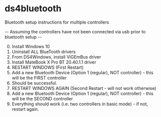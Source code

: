 # ds4bluetooth
Bluetooth setup instructions for multiple controllers

-- Assuming the controllers have not been connected via usb prior to bluetooth setup --

0. Install Windows 10
1. Uninstall ALL BlueTooth drivers
2. From DS4Windows, install ViGEmBus driver
2. Install MateBook X Pro BT 20.40.1.1 driver
3. RESTART WINDOWS (First Restart)
4. Add a new Bluetooth Device (Option 1 (regular), NOT controller) - this will be the FIRST controller
5. Should be successful.
6. RESTART WINDOWS AGAIN (Second Restart - will not work otherwise)
7. Add a new Bluetooth Device (Option 1 (regular), NOT controller) - this will be the SECOND controller
8. Everything should work (i.e. two controllers in basic mode) - if not, restart again.
